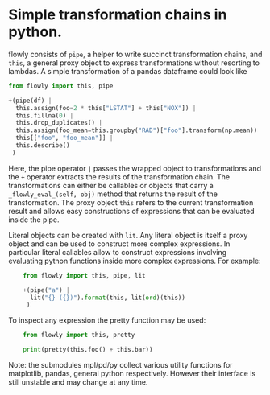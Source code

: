 # Simple transformation chains in python.

flowly consists of `pipe`, a helper to write succinct transformation chains,
and `this`, a general proxy object to express transformations without
resorting to lambdas. A simple transformation of a pandas dataframe could look
like

```python
from flowly import this, pipe

+(pipe(df) |
  this.assign(foo=2 * this["LSTAT"] + this["NOX"]) |
  this.fillna(0) |
  this.drop_duplicates() |
  this.assign(foo_mean=this.groupby("RAD")["foo"].transform(np.mean)) |
  this[["foo", "foo_mean"]] |
  this.describe()
 )
```

Here, the pipe operator `|` passes the wrapped object to transformations and
the `+` operator extracts the results of the transformation chain. The
transformations can either be callables or objects that carry a
`_flowly_eval_(self, obj)` method that returns the result of the
transformation. The proxy object `this` refers to the current transformation
result and allows easy constructions of expressions that can be evaluated
inside the pipe.

Literal objects can be created with `lit`. Any literal object is itself a
proxy object and can be used to construct more complex expressions. In
particular literal callables allow to construct expressions involving evaluating
python functions inside more complex expressions. For example:

```python
    from flowly import this, pipe, lit

    +(pipe("a") |
      lit("{} ({})").format(this, lit(ord)(this))
     )
```

To inspect any expression the pretty function may be used:

```python
    from flowly import this, pretty

    print(pretty(this.foo() + this.bar))
```

Note: the submodules mpl/pd/py collect various utility functions for
matplotlib, pandas, general python respectively. However their interface is
still unstable and may change at any time.
